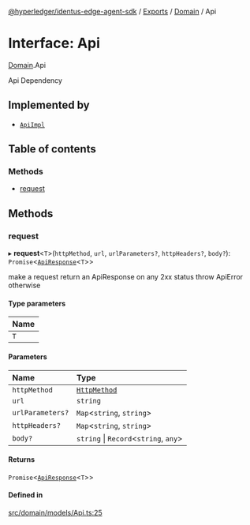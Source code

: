 [@hyperledger/identus-edge-agent-sdk](../README.md) / [Exports](../modules.md) / [Domain](../modules/Domain.md) / Api

# Interface: Api

[Domain](../modules/Domain.md).Api

Api Dependency

## Implemented by

- [`ApiImpl`](../classes/ApiImpl.md)

## Table of contents

### Methods

- [request](Domain.Api.md#request)

## Methods

### request

▸ **request**\<`T`\>(`httpMethod`, `url`, `urlParameters?`, `httpHeaders?`, `body?`): `Promise`\<[`ApiResponse`](../classes/Domain.ApiResponse.md)\<`T`\>\>

make a request
return an ApiResponse on any 2xx status
throw ApiError otherwise

#### Type parameters

| Name |
| :------ |
| `T` |

#### Parameters

| Name | Type |
| :------ | :------ |
| `httpMethod` | [`HttpMethod`](../modules/Domain.md#httpmethod) |
| `url` | `string` |
| `urlParameters?` | `Map`\<`string`, `string`\> |
| `httpHeaders?` | `Map`\<`string`, `string`\> |
| `body?` | `string` \| `Record`\<`string`, `any`\> |

#### Returns

`Promise`\<[`ApiResponse`](../classes/Domain.ApiResponse.md)\<`T`\>\>

#### Defined in

[src/domain/models/Api.ts:25](https://github.com/hyperledger/identus-edge-agent-sdk-ts/blob/7eadfa3c5dda4c81079844b2a47014b3c9b03dac/src/domain/models/Api.ts#L25)
